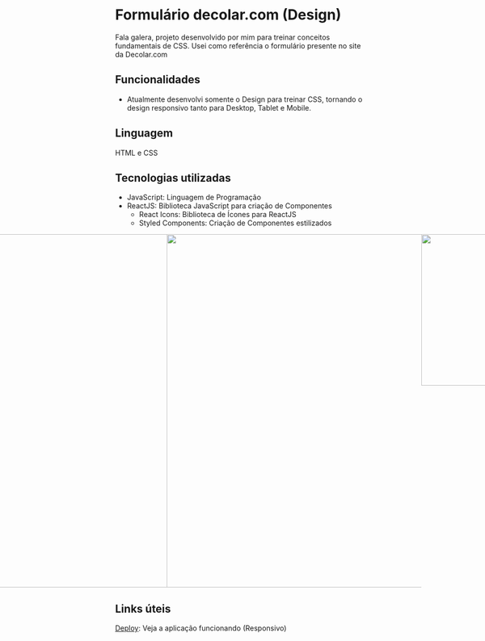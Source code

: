 # Formulário decolar.com (Design)
Fala galera, projeto desenvolvido por mim para treinar conceitos fundamentais de CSS. Usei como referência o formulário presente no site da Decolar.com

## Funcionalidades
- Atualmente desenvolvi somente o Design para treinar CSS, tornando o design responsivo tanto para Desktop, Tablet e Mobile.

## Linguagem 
  HTML e CSS
 
  
## Tecnologias utilizadas
  - JavaScript: Linguagem de Programação
  - ReactJS: Biblioteca JavaScript para criação de Componentes 
    - React Icons: Biblioteca de Ícones para ReactJS
    - Styled Components: Criação de Componentes estilizados

<div style="display: flex; justify-content: center; align-items: flex-start" >
  <img src="https://user-images.githubusercontent.com/93824705/232920792-3983acb4-eff7-4354-806e-52ff2cc34cf9.png" width="700"></br>
  <img src="https://user-images.githubusercontent.com/93824705/232920835-c7410a87-dc7b-4f66-8069-c0f69ed2a5a8.png" width="700">
  <img src="https://user-images.githubusercontent.com/93824705/232920899-67534714-6505-415d-a373-071e57c6c1cb.png" width="300">
</div>

## Links úteis
[Deploy](https://ticket-form-vert.vercel.app/): Veja a aplicação funcionando (Responsivo)
  
